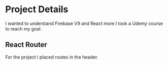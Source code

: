 # Project Details
I wanted to understand Firebase V9 and React more I took a Udemy course to reach my goal.


## React Router
For the project I placed routes in the header.
